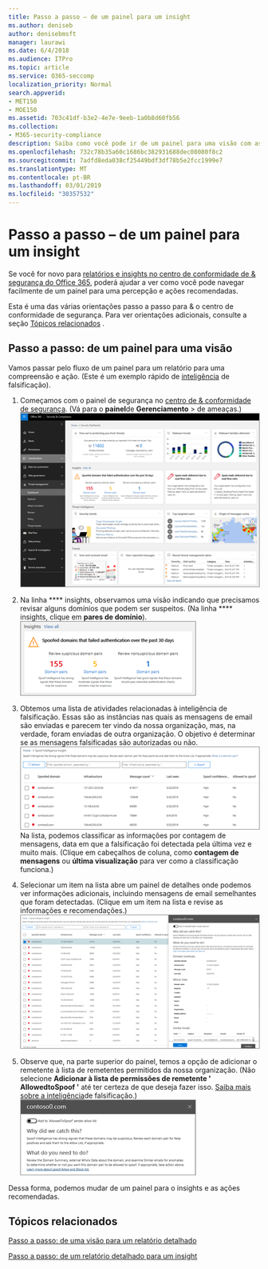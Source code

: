 ```yaml
---
title: Passo a passo – de um painel para um insight
ms.author: deniseb
author: denisebmsft
manager: laurawi
ms.date: 6/4/2018
ms.audience: ITPro
ms.topic: article
ms.service: O365-seccomp
localization_priority: Normal
search.appverid:
- MET150
- MOE150
ms.assetid: 703c41df-b3e2-4e7e-9eeb-1a0b8d60fb56
ms.collection:
- M365-security-compliance
description: Saiba como você pode ir de um painel para uma visão com as ações recomendadas no &amp; centro de conformidade de segurança.
ms.openlocfilehash: 732c78b35a60c1686bc382931688dec08080f8c2
ms.sourcegitcommit: 7adfd8eda038cf25449bdf3df78b5e2fcc1999e7
ms.translationtype: MT
ms.contentlocale: pt-BR
ms.lasthandoff: 03/01/2019
ms.locfileid: "30357532"
---
```

# <a name="walkthrough---from-a-dashboard-to-an-insight"></a>Passo a passo – de um painel para um insight

Se você for novo para [relatórios e insights no centro de conformidade de &amp; segurança do Office 365](reports-and-insights-in-security-and-compliance.md), poderá ajudar a ver como você pode navegar facilmente de um painel para uma percepção e ações recomendadas. 
  
Esta é uma das várias orientações passo a passo para &amp; o centro de conformidade de segurança. Para ver orientações adicionais, consulte a seção [Tópicos relacionados](#related-topics) . 
  
## <a name="walkthrough-from-a-dashboard-to-an-insight"></a>Passo a passo: de um painel para uma visão

Vamos passar pelo fluxo de um painel para um relatório para uma compreensão e ação. (Este é um exemplo rápido de [inteligência](learn-about-spoof-intelligence.md) de falsificação). 
  
1. Começamos com o painel de segurança no [centro de &amp; conformidade de segurança](https://protection.office.com). (Vá para o **painel**de **Gerenciamento** \> de ameaças.)<br>![No centro de &amp; conformidade de segurança, escolha painel \> de gerenciamento de ameaças](media/05a38660-eb13-4960-a266-11809c453d95.png)<br>
  
2. Na linha **** insights, observamos uma visão indicando que precisamos revisar alguns domínios que podem ser suspeitos. (Na linha **** insights, clique em **pares de domínio**).<br>![A linha insights menciona possíveis preocupações de falsificação](media/dd1d0cb3-3201-45d7-b41d-18a0944fe85d.png)<br>
  
3. Obtemos uma lista de atividades relacionadas à inteligência de falsificação. Essas são as instâncias nas quais as mensagens de email são enviadas e parecem ter vindo da nossa organização, mas, na verdade, foram enviadas de outra organização. O objetivo é determinar se as mensagens falsificadas são autorizadas ou não.<br>![Informações sobre spoof Intelligence](media/a2e2b4fd-0c1e-499f-8401-cf3089da82fa.png)<br>Na lista, podemos classificar as informações por contagem de mensagens, data em que a falsificação foi detectada pela última vez e muito mais. (Clique em cabeçalhos de coluna, como **contagem de mensagens** ou **última visualização** para ver como a classificação funciona.) 
    
4. Selecionar um item na lista abre um painel de detalhes onde podemos ver informações adicionais, incluindo mensagens de email semelhantes que foram detectadas. (Clique em um item na lista e revise as informações e recomendações.)<br>![Selecionar um item abre um painel de detalhes](media/7ad1faa5-6ca2-474e-a609-eb275e0a8e59.png)<br>
  
5. Observe que, na parte superior do painel, temos a opção de adicionar o remetente à lista de remetentes permitidos da nossa organização. (Não selecione **Adicionar à lista de permissões de remetente ' AllowedtoSpoof '** até ter certeza de que deseja fazer isso. [Saiba mais sobre a inteligência](learn-about-spoof-intelligence.md)de falsificação.)<br>![Você pode autorizar um remetente](media/caf0c20a-6047-486d-8060-5a229a3de49f.png)
  
Dessa forma, podemos mudar de um painel para o insights e as ações recomendadas.
  
## <a name="related-topics"></a>Tópicos relacionados

[Passo a passo: de uma visão para um relatório detalhado](from-an-insight-to-a-detailed-report.md)
  
[Passo a passo: de um relatório detalhado para um insight](from-a-detailed-report-to-an-insight.md)
  

